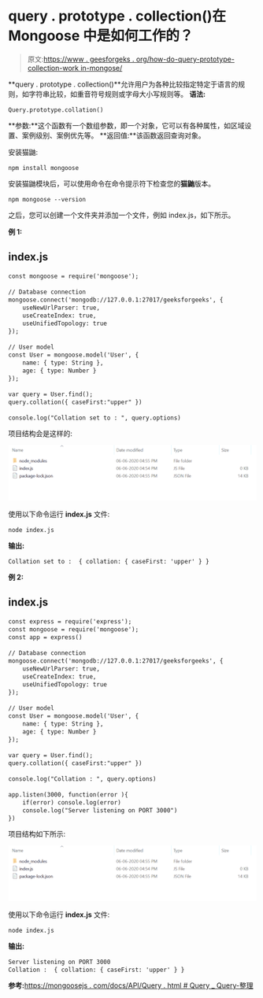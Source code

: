 # query . prototype . collection()在 Mongoose 中是如何工作的？

> 原文:[https://www . geesforgeks . org/how-do-query-prototype-collection-work in-mongose/](https://www.geeksforgeeks.org/how-does-query-prototype-collation-work-in-mongoose/)

**query . prototype . collection()**允许用户为各种比较指定特定于语言的规则，如字符串比较，如重音符号规则或字母大小写规则等。
**语法:**

```
Query.prototype.collation()
```

**参数:**这个函数有一个数组参数，即一个对象，它可以有各种属性，如区域设置、案例级别、案例优先等。
**返回值:**该函数返回查询对象。

安装猫鼬:

```
npm install mongoose
```

安装猫鼬模块后，可以使用命令在命令提示符下检查您的**猫鼬**版本。

```
npm mongoose --version
```

之后，您可以创建一个文件夹并添加一个文件，例如 index.js，如下所示。

**例 1:**

## index.js

```
const mongoose = require('mongoose');

// Database connection
mongoose.connect('mongodb://127.0.0.1:27017/geeksforgeeks', {
    useNewUrlParser: true,
    useCreateIndex: true,
    useUnifiedTopology: true
});

// User model
const User = mongoose.model('User', { 
    name: { type: String },
    age: { type: Number }
});

var query = User.find();
query.collation({ caseFirst:"upper" })

console.log("Collation set to : ", query.options)
```

项目结构会是这样的:

![](img/3209d9b4369c180282a34be8070d7d6e.png)

使用以下命令运行 **index.js** 文件:

```
node index.js
```

**输出:**

```
Collation set to :  { collation: { caseFirst: 'upper' } }
```

**例 2:**

## index.js

```
const express = require('express');
const mongoose = require('mongoose');
const app = express()

// Database connection
mongoose.connect('mongodb://127.0.0.1:27017/geeksforgeeks', {
    useNewUrlParser: true,
    useCreateIndex: true,
    useUnifiedTopology: true
});

// User model
const User = mongoose.model('User', { 
    name: { type: String },
    age: { type: Number }
});

var query = User.find();
query.collation({ caseFirst:"upper" })

console.log("Collation : ", query.options)

app.listen(3000, function(error ){
    if(error) console.log(error)
    console.log("Server listening on PORT 3000")
})
```

项目结构如下所示:

![](img/3209d9b4369c180282a34be8070d7d6e.png)

使用以下命令运行 **index.js** 文件:

```
node index.js
```

**输出:**

```
Server listening on PORT 3000
Collation :  { collation: { caseFirst: 'upper' } }
```

**参考:**[https://mongoosejs . com/docs/API/Query . html # Query _ Query-整理](https://mongoosejs.com/docs/api/query.html#query_Query-collation)